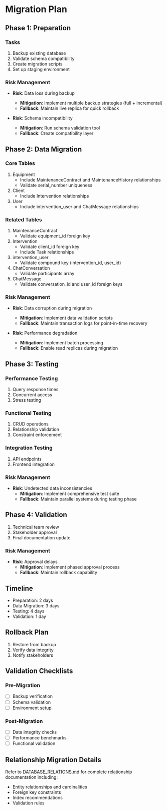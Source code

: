 # Migration Plan

## Phase 1: Preparation
### Tasks
1. Backup existing database
2. Validate schema compatibility
3. Create migration scripts
4. Set up staging environment

### Risk Management
- **Risk**: Data loss during backup
  - **Mitigation**: Implement multiple backup strategies (full + incremental)
  - **Fallback**: Maintain live replica for quick rollback

- **Risk**: Schema incompatibility
  - **Mitigation**: Run schema validation tool
  - **Fallback**: Create compatibility layer

## Phase 2: Data Migration
### Core Tables
1. Equipment
   - Include MaintenanceContract and MaintenanceHistory relationships
   - Validate serial_number uniqueness
2. Client
   - Include Intervention relationships
3. User
   - Include intervention_user and ChatMessage relationships

### Related Tables
1. MaintenanceContract
   - Validate equipment_id foreign key
2. Intervention
   - Validate client_id foreign key
   - Include Task relationships
3. intervention_user
   - Validate compound key (intervention_id, user_id)
4. ChatConversation
   - Validate participants array
5. ChatMessage
   - Validate conversation_id and user_id foreign keys

### Risk Management
- **Risk**: Data corruption during migration
  - **Mitigation**: Implement data validation scripts
  - **Fallback**: Maintain transaction logs for point-in-time recovery

- **Risk**: Performance degradation
  - **Mitigation**: Implement batch processing
  - **Fallback**: Enable read replicas during migration

## Phase 3: Testing
### Performance Testing
1. Query response times
2. Concurrent access
3. Stress testing

### Functional Testing
1. CRUD operations
2. Relationship validation
3. Constraint enforcement

### Integration Testing
1. API endpoints
2. Frontend integration

### Risk Management
- **Risk**: Undetected data inconsistencies
  - **Mitigation**: Implement comprehensive test suite
  - **Fallback**: Maintain parallel systems during testing phase

## Phase 4: Validation
1. Technical team review
2. Stakeholder approval
3. Final documentation update

### Risk Management
- **Risk**: Approval delays
  - **Mitigation**: Implement phased approval process
  - **Fallback**: Maintain rollback capability

## Timeline
- Preparation: 2 days
- Data Migration: 3 days
- Testing: 4 days
- Validation: 1 day

## Rollback Plan
1. Restore from backup
2. Verify data integrity
3. Notify stakeholders

## Validation Checklists
### Pre-Migration
- [ ] Backup verification
- [ ] Schema validation
- [ ] Environment setup

### Post-Migration
- [ ] Data integrity checks
- [ ] Performance benchmarks
- [ ] Functional validation

## Relationship Migration Details
Refer to [DATABASE_RELATIONS.md](./DATABASE_RELATIONS.md) for complete relationship documentation including:
- Entity relationships and cardinalities
- Foreign key constraints
- Index recommendations
- Validation rules
